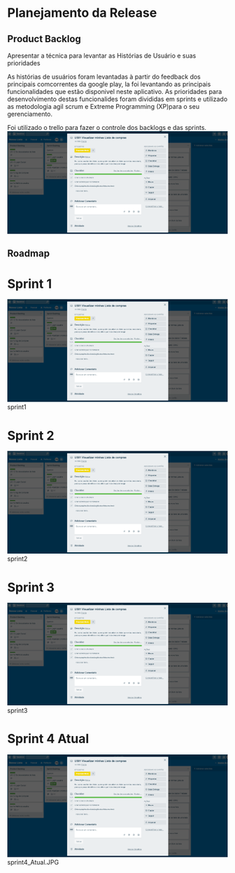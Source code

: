 # Planejamento da Release

## Product Backlog

Apresentar a técnica para levantar as Histórias de Usuário e suas prioridades

As histórias de usuários foram levantadas à partir do feedback dos  principais comcorrentes da google play, la foi levantando as principais funcionalidades que estão disponivel neste aplicativo.
As prioridades para desenvolvimento destas funcionalides foram divididas em sprints e utilizado as metodologia agil scrum e Extreme Programming (XP)para o seu gerenciamento.

Foi utilizado o trello para fazer o controle dos backlogs e das sprints.
![image](https://raw.githubusercontent.com/willmachado87/NossaLista/master/imagens/infoUS.png)

## Roadmap
# Sprint 1 
![image](https://raw.githubusercontent.com/willmachado87/NossaLista/master/imagens/infoUS.png)sprint1

# Sprint 2 
![image](https://raw.githubusercontent.com/willmachado87/NossaLista/master/imagens/infoUS.png)sprint2

# Sprint 3
![image](https://raw.githubusercontent.com/willmachado87/NossaLista/master/imagens/infoUS.png)sprint3

# Sprint 4 Atual
![image](https://raw.githubusercontent.com/willmachado87/NossaLista/master/imagens/infoUS.png)sprint4_Atual.JPG





